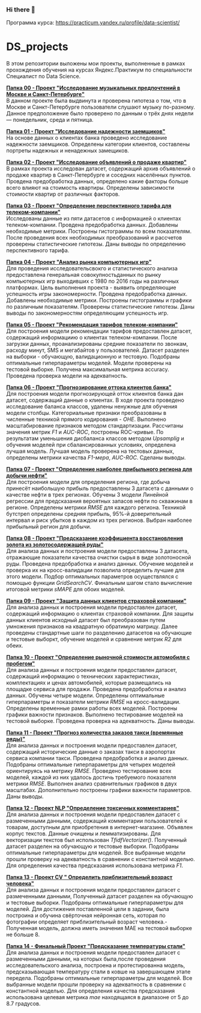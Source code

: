 ### Hi there 👋
Программа курса: https://practicum.yandex.ru/profile/data-scientist/

# DS_projects

В этом репозитории выложены мои проекты, выполненные в рамках прохождения обучения на курсах Яндекс.Практикум по специальности Специалист по Data Science.

**[Папка 00 - Проект "Исследование музыкальных предпочтений в Москве и Санкт-Петербурге"](00_Music_in_city/00_Мusic_in_city.ipynb)**
<br>В данном проекте была выдвинута и проверена  гипотеза о том, что в Москве и Санкт-Петербурге пользователи слушают музыку по-разному. Данное предположение было проверено  по данным о трёх днях недели — понедельник, среда и пятница.


**[Папка 01 - Проект "Исследование надежности заемщиков"](01_Research_of_borrowers_reliability/01_Bank_customer_research.ipynb)**
<br>На основе данных о клиентах банка проведено исследование надежности заемщиков. Определены категории клиентов, составлены портреты надежных и ненадежных замещиков.

**[Папка 02 - Проект "Исследование объявлений о продаже квартир"](02_Apartments_sale_announcements_research/02_Apartments_sale_announcements_research.ipynb)**
<br>В рамках проекта исследован датасет, содержащий архив объявлений о продаже квартир в Санкт-Петербурге и соседних населённых пунктов. Провдена предобработка данных, 
определено какие факторы больше всего влияют на стоимость квартиры. Определены зависимости стоимости квартир от различных факторов.

**[Папка 03 - Проект "Определение перспективного тарифа для телеком-компании"](03_Determination_of_a_promising_tariff_for_a_telecom_company/03_Determination_of_a_promisin.ipynb)**
<br>Исследованы данные из пяти датасетов с информацией о клиентах телеком-компании. Провдена предобработка данных. Добавлены необходимые метрики.
 Построены гистограммы по всем показателям. После проведения всех необходимых преобразований и рассчетов проверены статистические гипотезы.
 Даны выводы по определению перспективного тарифа.

**[Папка 04 - Проект "Анализ рынка компьютерных игр"](04_Analysis_of_the_video_games_market/04_Analysis_of_the_video_games_market.ipynb)**
<br>Для проведения исследовательсвокго и статистического анализа предоставлена генеральная совокупностьданных по рынку компьютерных игр выходивших с 1980 по 2016 годы на различных платформах. Цель выполнения проекта - выявить определяющие успешность игры закономерности. Провдена предобработка данных. Добавлены необходимые метрики. Построены гистограммы и графики по различным показателям. Проверены статистические гипотезы. Даны выводы по закономерностям определяющим успешность игр.

**[Папка 05 - Проект "Рекомендация тарифов телеком-компании"](05_Tariff_recommendation/05_Tariff_recommendation.ipynb)**
<br>Для построения модели рекомендации тарифов предоставлен датасет, содержащий информациию о клиентах телеком-компании. После загрузки данных, проанализированы средние показатели 
по звонкам, расходу минут, SMS и мегабайтов у пользователей. Датасет разделен на выборки - обучающую, валидационную и тестовую. Подобраны оптимальные гиперпараметры моделей.
 Модели проверены на тестовой выборке. Получена максимальная метрика accuracy. Проведена проверка модели на адекватность.

**[Папка 06 - Проект "Прогнозирование оттока клиентов банка"](06_Customer_churn_prediction/06_Customer_churn_prediction.ipynb)**
<br>Для построения модели прогнозирующей отток клиентов банка дан датасет, содержащий данные о клиентах. В ходе проекта проведено исследование баланса классов, удалены ненужные 
для обучения модели столбцы. Категориальные признаки преобразованы в численные техникой прямого кодирования - *OHE*. Выполнено масштабирование признаков методом стандартизации. 
Рассчитаны значения метрик *F1* и *AUC-ROC*, построены ROC-кривые. По результатам уменьшения дисбаланса классов методом *Upsamplig* и обучения моделей при сбалансированных условиях,
определена лучшая модель. Лучшая модель проверена на тестовых данных, определены метрики качества *F1-мера*, *AUC-ROC*. Сделаны выводы.

**[Папка 07 - Проект "Определение наиболее прибыльного региона для добычи нефти"](07_Determining_the_most_profitable_region_for_oil_production/07_Determining_the_most_profit.ipynb)**
<br>Для построения модели для определения региона, где добыча принесёт наибольшую прибыль предоставлены 3 датасета с данными о качестве нефти в трех регионах. 
Обучены 3 модели Линейной регрессии для предсказания вероятных запасов нефти по скважинам в регионе. Определены метрики *RMSE* для каждого региона. Техникой бутстреп определены средняя прибыль, 95%-й доверительный интервал и риск убытков в каждом из трех регионов. Выбран наиболее прибыльный регион для добычи.

**[Папка 08 - Проект "Предсказание коэффициента восстановления золота из золотосодержащей руды"](08_Gold_recovery_rate_prediction/08_Gold_recovery_rate_prediction.ipynb)**
<br>Для анализа данных и построения модели предоставлены 3 датасета, отражающие показатели качества очистки сырья в виде золотоносной руды. Проведена предобработка и анализ данных. 
Обучение моделей и проверка их на кросс-валидации позволила определить лучшие для этого модели. Подбор оптимальных параметров осуществлялся с помощью функции *GridSearchCV*.
 Финальным шагом стало вычисление итоговой метрики *sMAPE* для обоих моделей.

**[Папка 09 - Проект "Защита данных клиентов страховой компании"](09_Protection_of_insurance_company_customer_data/09_Protection_of_insurance_company_custome.ipynb)**
<br>Для анализа данных и построения модели предоставлен датасет, содержащий информацию о клиентах страховой компании. Для защиты данных клиентов исходный датасет был преобразован 
путем умножения признаков на квадратную обратимую матрицу. Далее проведены стандартные шаги по разделению датасетов на обучающие и тестовые выборкт, обучение моделей и сравнение метрик 
*R2* для обеих.

**[Папка 10 - Проект "Определение рыночной стоимости автомобиля с пробегом"](10_Determining_the_used_car_price/10_Determining_the_used_car_price.ipynb)**
<br>Для анализа данных и построения модели предоставлен датасет, содержащий информацию о технических характеристиках, комплектациях и ценах автомобилей, которые размещались на площадке
 сервиса для продажи. Проведена предобработка и анализ данных. Обучены четыре модели. Определены оптимальные гиперпараметры и показатели метрики *RMSE* на кросс-валидации.
 Определены временные рамки работы всех моделей. Построены графики важности признаков. Выполнено тестирование моделей на тестовой выборке. Проведена проверка на адекватность.
 Даны выводы.

**[Папка 11 - Проект "Прогноз количества заказов такси (времянные ряды)"](11_Number_of_taxi_orders_prediction/11_Number_of_taxi_orders_prediction.ipynb)**
<br>Для анализа данных и построения модели предоставлен датасет, содержащий исторические данные о заказах такси в аэропортах сервиса компании такси. Проведена предобработка и анализ данных. 
Подобраны оптимальные гиперпараметры для четырех моделей ориентируясь на метрику *RMSE*. Проведено тестирование всех моделей, каждой из них удалось достичь 
требуемого показателя метрики *RMSE*.
 Выполнен анализ сравнительных графиков в двух масштабах. Дополнительно построены графики важности параметров. Даны выводы.

**[Папка 12 - Проект NLP "Определение токсичных комментариев"](12_NLP_Determining_of_toxic_comments/12_toxic_comments_defenition.ipynb)**
<br>Для анализа данных и построения модели предоставлен датасет с размеченными данными, содержащий комментарии пользователей к товарам, доступным для приобретения в интернет-магазине.
 Объявлен корпус текстов. Данные очищены и лемматизированы. Для векторизации текстов был использован *TfidfVectorizer()*. Полученный датасет разделен на обучающую и тестовые выборки. 
Подобраны оптимальные гиперпараметры для моделей. Все выбранные модели прошли проверку на адекватность в сравнении с константной моделью. Для определения качества предсказания
 использована метрика *F1*.

**[Папка 13 - Проект CV " Определить приблизительный возраст человека"](13_CV_Face_recognition/13_Face_recognition_ResNET50_.ipynb)**
<br>Для анализа данных и построения модели предоставлен датасет с размеченными данными, Полученный датасет разделен на обучающую и тестовые выборки. 
Подобраны оптимальные гиперпараметры для моделей. Для достижения поставленной цели в задании, была  построина и обучина свёрточная нейронная сеть, которая по фотографии определяет  приблизительный возраст человека.- Полученная модель, должна иметь значения MAE на тестовой выборке не больше 8.

**[Папка 14 - Финальный Проект "Предсказание температуры стали"](14_Final_project/14_Final_project_steel_temperature.ipynb)**
<br>Для анализа данных и построения модели предоставлен датасет с размеченными данными, на которых была,после проведения исследовательского анализа,  построена и протестированна модель,  предсказывающая температуру стали в ковше на завершающем этапе передела.
Подобраны оптимальные гиперпараметры для моделей. Все выбранные модели прошли проверку на адекватность в сравнении с константной моделью. Для определения качества предсказания  использована целевая  метрика *mae*  находящаяся в диапазоне от 5 до 8.7 градусов.



